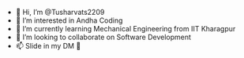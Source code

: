 - 👋 Hi, I’m @Tusharvats2209
- 👀 I’m interested in Andha Coding
- 🌱 I’m currently learning Mechanical Engineering from IIT Kharagpur
- 💞️ I’m looking to collaborate on Software Development
- 📫 Slide in my DM 🥵

<!---
Tusharvats2209/Tusharvats2209 is a ✨ special ✨ repository because its `README.md` (this file) appears on your GitHub profile.
You can click the Preview link to take a look at your changes.
--->
